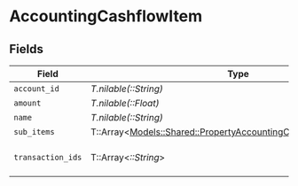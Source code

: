 # AccountingCashflowItem


## Fields

| Field                                                                                                                             | Type                                                                                                                              | Required                                                                                                                          | Description                                                                                                                       |
| --------------------------------------------------------------------------------------------------------------------------------- | --------------------------------------------------------------------------------------------------------------------------------- | --------------------------------------------------------------------------------------------------------------------------------- | --------------------------------------------------------------------------------------------------------------------------------- |
| `account_id`                                                                                                                      | *T.nilable(::String)*                                                                                                             | :heavy_minus_sign:                                                                                                                | N/A                                                                                                                               |
| `amount`                                                                                                                          | *T.nilable(::Float)*                                                                                                              | :heavy_minus_sign:                                                                                                                | N/A                                                                                                                               |
| `name`                                                                                                                            | *T.nilable(::String)*                                                                                                             | :heavy_minus_sign:                                                                                                                | N/A                                                                                                                               |
| `sub_items`                                                                                                                       | T::Array<[Models::Shared::PropertyAccountingCashflowItemSubItems](../../models/shared/propertyaccountingcashflowitemsubitems.md)> | :heavy_minus_sign:                                                                                                                | N/A                                                                                                                               |
| `transaction_ids`                                                                                                                 | T::Array<*::String*>                                                                                                              | :heavy_minus_sign:                                                                                                                | Optional linkage to transactions                                                                                                  |